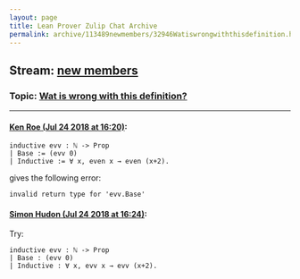 ```yaml
---
layout: page
title: Lean Prover Zulip Chat Archive 
permalink: archive/113489newmembers/32946Watiswrongwiththisdefinition.html
---
```


## Stream: [new members](index.html)
### Topic: [Wat is wrong with this definition?](32946Watiswrongwiththisdefinition.html)

---

#### [Ken Roe (Jul 24 2018 at 16:20)](https://leanprover.zulipchat.com/#narrow/stream/113489-new%20members/topic/Wat%20is%20wrong%20with%20this%20definition%3F/near/130214027):
```lean
inductive evv : ℕ -> Prop
| Base := (evv 0)
| Inductive := ∀ x, even x → even (x+2).
```
gives the following error:
```lean
invalid return type for 'evv.Base'
```

#### [Simon Hudon (Jul 24 2018 at 16:24)](https://leanprover.zulipchat.com/#narrow/stream/113489-new%20members/topic/Wat%20is%20wrong%20with%20this%20definition%3F/near/130214285):
Try:

```lean
inductive evv : ℕ -> Prop
| Base : (evv 0)
| Inductive : ∀ x, evv x → evv (x+2).
```

